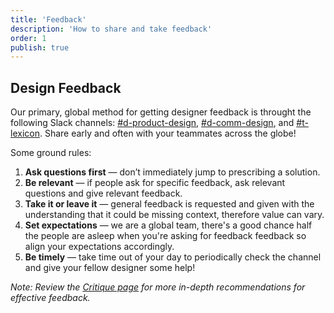 ```yaml
---
title: 'Feedback'
description: 'How to share and take feedback'
order: 1
publish: true
---
```


## Design Feedback

Our primary, global method for getting designer feedback is throught the following Slack channels: [#d-product-design](https://liferay.slack.com/messages/CKETJ1DTR), [#d-comm-design](https://liferay.slack.com/messages/CKETJ1DTR), and [#t-lexicon](https://liferay.slack.com/messages/CKT3L1G58). Share early and often with your teammates across the globe!

Some ground rules:

1. **Ask questions first** — don’t immediately jump to prescribing a solution.
1. **Be relevant** — if people ask for specific feedback, ask relevant questions and give relevant feedback.
1. **Take it or leave it** — general feedback is requested and given with the understanding that it could be missing context, therefore value can vary.
1. **Set expectations** — we are a global team, there's a good chance half the people are asleep when you're asking for feedback feedback so align your expectations accordingly.
1. **Be timely** — take time out of your day to periodically check the channel and give your fellow designer some help!

_Note: Review the [Critique page](../locally/critique) for more in-depth recommendations for effective feedback._
